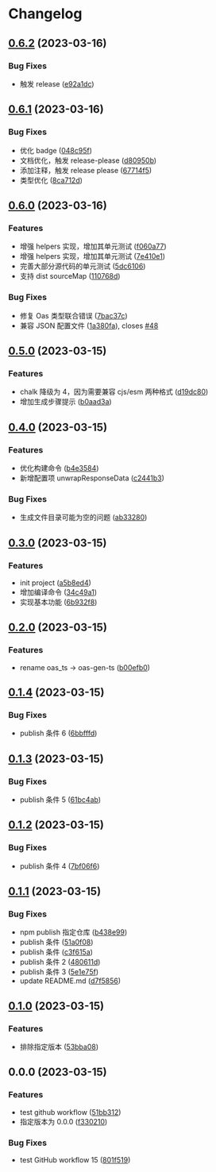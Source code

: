 # Changelog

## [0.6.2](https://github.com/cloudcome/oas-gen-ts/compare/v0.6.1...v0.6.2) (2023-03-16)


### Bug Fixes

* 触发 release ([e92a1dc](https://github.com/cloudcome/oas-gen-ts/commit/e92a1dc2a6eaa4a8834bef21b5a85a151c6c8478))

## [0.6.1](https://github.com/cloudcome/oas-gen-ts/compare/v0.6.0...v0.6.1) (2023-03-16)


### Bug Fixes

* 优化 badge ([048c95f](https://github.com/cloudcome/oas-gen-ts/commit/048c95fdcac5e61c3ed79a379e7f27ab0c545060))
* 文档优化，触发 release-please ([d80950b](https://github.com/cloudcome/oas-gen-ts/commit/d80950b00d47ada37765a9216933e80de4046a6e))
* 添加注释，触发 release please ([67714f5](https://github.com/cloudcome/oas-gen-ts/commit/67714f5adbd534580302fa07180575787ad11823))
* 类型优化 ([8ca712d](https://github.com/cloudcome/oas-gen-ts/commit/8ca712d65711689ee59293820a5d31fe3d07de8d))

## [0.6.0](https://github.com/cloudcome/oas-gen-ts/compare/v0.5.0...v0.6.0) (2023-03-16)


### Features

* 增强 helpers 实现，增加其单元测试 ([f060a77](https://github.com/cloudcome/oas-gen-ts/commit/f060a7748bb2db620ca2b82f863a4e781f7a2326))
* 增强 helpers 实现，增加其单元测试 ([7e410e1](https://github.com/cloudcome/oas-gen-ts/commit/7e410e1a55a9041c997eac09bd4494181ac38ff9))
* 完善大部分源代码的单元测试 ([5dc6106](https://github.com/cloudcome/oas-gen-ts/commit/5dc61060f1cfb312ba526d349b24f930dd688414))
* 支持 dist sourceMap ([110768d](https://github.com/cloudcome/oas-gen-ts/commit/110768d3e4917ae52eee1feaa8e0d0290405d116))


### Bug Fixes

* 修复 Oas 类型联合错误 ([7bac37c](https://github.com/cloudcome/oas-gen-ts/commit/7bac37ccde5901dcdbdb322d05d9628b363998bb))
* 兼容 JSON 配置文件 ([1a380fa](https://github.com/cloudcome/oas-gen-ts/commit/1a380faebb5ee323cb0bd0b2db419a560a5a9b0a)), closes [#48](https://github.com/cloudcome/oas-gen-ts/issues/48)

## [0.5.0](https://github.com/cloudcome/oas-gen-ts/compare/v0.4.0...v0.5.0) (2023-03-15)


### Features

* chalk 降级为 4，因为需要兼容 cjs/esm 两种格式 ([d19dc80](https://github.com/cloudcome/oas-gen-ts/commit/d19dc801bbc8744223e5dd740380d2f934caa462))
* 增加生成步骤提示 ([b0aad3a](https://github.com/cloudcome/oas-gen-ts/commit/b0aad3ae202c125caacdb3629556fd8122e2c2e1))

## [0.4.0](https://github.com/cloudcome/oas-gen-ts/compare/v0.3.0...v0.4.0) (2023-03-15)


### Features

* 优化构建命令 ([b4e3584](https://github.com/cloudcome/oas-gen-ts/commit/b4e358400e0b50fd4f97c9fcf021fbd0620ae002))
* 新增配置项 unwrapResponseData ([c2441b3](https://github.com/cloudcome/oas-gen-ts/commit/c2441b3ba87c82fd82d006126cb4228e163b2acb))


### Bug Fixes

* 生成文件目录可能为空的问题 ([ab33280](https://github.com/cloudcome/oas-gen-ts/commit/ab33280a800a9231e91cd8bd733b5b48e236f90f))

## [0.3.0](https://github.com/cloudcome/oas-gen-ts/compare/v0.2.0...v0.3.0) (2023-03-15)


### Features

* init project ([a5b8ed4](https://github.com/cloudcome/oas-gen-ts/commit/a5b8ed4db3fcad45b859364fe4aaf62a2b8cd768))
* 增加编译命令 ([34c49a1](https://github.com/cloudcome/oas-gen-ts/commit/34c49a125c7f3d3d81150db03202ecf78ded256f))
* 实现基本功能 ([6b932f8](https://github.com/cloudcome/oas-gen-ts/commit/6b932f89976625047e228558e05f2bb18d6e23ac))

## [0.2.0](https://github.com/cloudcome/oas-gen-ts/compare/v0.1.4...v0.2.0) (2023-03-15)


### Features

* rename oas_ts -&gt; oas-gen-ts ([b00efb0](https://github.com/cloudcome/oas-gen-ts/commit/b00efb0277110da57dffa52c0960dad4d54f68c5))

## [0.1.4](https://github.com/cloudcome/oas_ts/compare/v0.1.3...v0.1.4) (2023-03-15)


### Bug Fixes

* publish 条件 6 ([6bbfffd](https://github.com/cloudcome/oas_ts/commit/6bbfffdc2d5387a186abb7a819908b31cb29a828))

## [0.1.3](https://github.com/cloudcome/oas_ts/compare/v0.1.2...v0.1.3) (2023-03-15)


### Bug Fixes

* publish 条件 5 ([61bc4ab](https://github.com/cloudcome/oas_ts/commit/61bc4abbc8bf25fcb9703ed37b19d88da933b2fb))

## [0.1.2](https://github.com/cloudcome/oas_ts/compare/v0.1.1...v0.1.2) (2023-03-15)


### Bug Fixes

* publish 条件 4 ([7bf06f6](https://github.com/cloudcome/oas_ts/commit/7bf06f6ff93aadbad8816a0ad16f4ff2d9c814ce))

## [0.1.1](https://github.com/cloudcome/oas_ts/compare/v0.1.0...v0.1.1) (2023-03-15)


### Bug Fixes

* npm publish 指定仓库 ([b438e99](https://github.com/cloudcome/oas_ts/commit/b438e994ed1c694def97209c4078c4021346b140))
* publish 条件 ([51a0f08](https://github.com/cloudcome/oas_ts/commit/51a0f080b8d65c5470daab1b5035f52c28f59972))
* publish 条件 ([c3f615a](https://github.com/cloudcome/oas_ts/commit/c3f615a79c9b4234f95b1c41a35ef459f3e5932f))
* publish 条件 2 ([480611d](https://github.com/cloudcome/oas_ts/commit/480611d0fc38ad320578620f6d18491778524850))
* publish 条件 3 ([5e1e75f](https://github.com/cloudcome/oas_ts/commit/5e1e75f75343799fc5a2273fa6ef60bba8ac7535))
* update README.md ([d7f5856](https://github.com/cloudcome/oas_ts/commit/d7f5856d868001fe3f099b8ee0aa564a49ca2c70))

## [0.1.0](https://github.com/cloudcome/oas_ts/compare/v0.0.0...v0.1.0) (2023-03-15)


### Features

* 排除指定版本 ([53bba08](https://github.com/cloudcome/oas_ts/commit/53bba08e52df8c056248569ec2bbc980f4751a49))

## 0.0.0 (2023-03-15)


### Features

* test github workflow ([51bb312](https://github.com/cloudcome/oas_ts/commit/51bb312415b5b4144b51a290169bf4fc5daee515))
* 指定版本为 0.0.0 ([f330210](https://github.com/cloudcome/oas_ts/commit/f3302103f029c9be694717c5897c2944d994099c))


### Bug Fixes

* test GitHub workflow 15 ([801f519](https://github.com/cloudcome/oas_ts/commit/801f5190994a72525a78c246960e0d694602202a))
